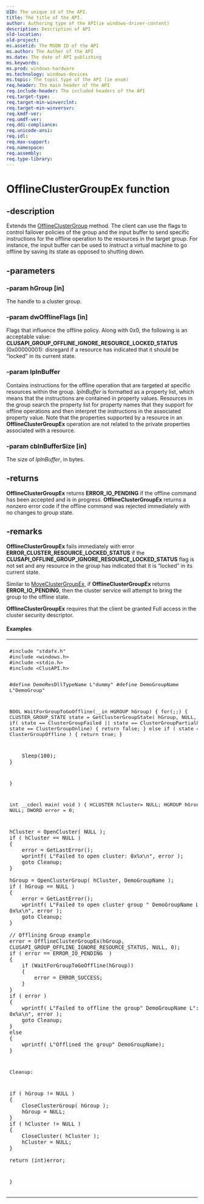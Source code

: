 ```yaml
---
UID: The unique id of the API.
title: The title of the API.
author: Authoring type of the API(ie windows-driver-content)
description: Description of API
old-location: 
old-project: 
ms.assetid: The MSDN ID of the API
ms.author: The Author of the API
ms.date: The date of API publishing
ms.keywords: 
ms.prod: windows-hardware
ms.technology: windows-devices
ms.topic: The topic type of the API (ie enum)
req.header: The main header of the API
req.include-header: The included headers of the API
req.target-type: 
req.target-min-winverclnt: 
req.target-min-winversvr: 
req.kmdf-ver: 
req.umdf-ver: 
req.ddi-compliance: 
req.unicode-ansi: 
req.idl: 
req.max-support: 
req.namespace: 
req.assembly: 
req.type-library: 
---
```


# OfflineClusterGroupEx function


## -description


Extends the <a href="https://msdn.microsoft.com/465e9eac-6286-4955-a11c-a515c64230da">OfflineClusterGroup</a> method. 
    The client can use the flags to control failover policies of the group and the input buffer to send specific 
    instructions for the offline operation to the resources in the target group. For instance, the input buffer can be 
    used to instruct a virtual machine to go offline by saving its state as opposed to shutting down.


## -parameters




### -param hGroup [in]

The handle to a cluster group.


### -param dwOfflineFlags [in]

Flags that influence the offline policy. Along with 0x0, the following is an acceptable value: 
      <b>CLUSAPI_GROUP_OFFLINE_IGNORE_RESOURCE_LOCKED_STATUS</b> (0x00000001): disregard if a 
      resource has indicated that it should be “locked” in its current state.


### -param lpInBuffer

Contains instructions for the offline operation that are targeted at specific resources within the group. 
      <i>lpInBuffer</i> is formatted as a property list, which means that the instructions are 
      contained in property values. Resources in the group search the property list for property names that they 
      support for offline operations and then interpret the instructions in the associated property value. Note that 
      the properties supported by a resource in an 
      <b>OfflineClusterGroupEx</b> operation are not 
      related to the private properties associated with a resource.


### -param cbInBufferSize [in]

The size of <i>lpInBuffer</i>, in bytes.


## -returns



<b>OfflineClusterGroupEx</b> returns 
      <b>ERROR_IO_PENDING</b> if the offline command has been accepted and is in progress. 
      <b>OfflineClusterGroupEx</b> returns a nonzero error 
      code if the offline command was rejected immediately with no changes to group state.




## -remarks



<b>OfflineClusterGroupEx</b> fails immediately with 
    error <b>ERROR_CLUSTER_RESOURCE_LOCKED_STATUS</b> if the 
    <b>CLUSAPI_OFFLINE_GROUP_IGNORE_RESOURCE_LOCKED_STATUS</b> flag is not set and any resource in 
    the group has indicated that it is “locked” in its current state.

Similar to <a href="https://msdn.microsoft.com/CE56BA9D-3527-43D3-8656-EA0BBDF48B98">MoveClusterGroupEx</a>, if 
    <b>OfflineClusterGroupEx</b> returns 
    <b>ERROR_IO_PENDING</b>, then the cluster service will attempt to bring the group to the 
    offline state.

<b>OfflineClusterGroupEx</b> requires that the client 
    be granted Full access in the cluster security descriptor.


#### Examples

<div class="code"><span codelanguage=""><table>
<tr>
<th></th>
</tr>
<tr>
<td>
<pre>#include "stdafx.h"
#include &lt;windows.h&gt;
#include &lt;stdio.h&gt;
#include &lt;ClusAPI.h&gt;


#define DemoResDllTypeName L"dummy"
#define DemoGroupName L"DemoGroup"


BOOL WaitForGroupToGoOffline(__in HGROUP hGroup)
{
    for(;;)
    {
        CLUSTER_GROUP_STATE state = GetClusterGroupState( hGroup, NULL, NULL );
        if( state == ClusterGroupFailed || state == ClusterGroupPartialOnline || state == ClusterGroupOnline)
        {
            return false;
        }
        else if ( state == ClusterGroupOffline )
        {
            return true;
        }

        Sleep(100);
    }
}

int __cdecl main( void )
{
    HCLUSTER hCluster= NULL;
    HGROUP hGroup = NULL;
    DWORD error = 0;
    
    hCluster = OpenCluster( NULL );
    if ( hCluster == NULL )
    {
        error = GetLastError();
        wprintf( L"Failed to open cluster: 0x%x\n", error );
        goto Cleanup;
    }

    hGroup = OpenClusterGroup( hCluster, DemoGroupName );
    if ( hGroup == NULL )
    {
        error = GetLastError();
        wprintf( L"Failed to open cluster group " DemoGroupName L": 0x%x\n", error );
        goto Cleanup;
    }

    // Offlining Group example
    error = OfflineClusterGroupEx(hGroup, CLUSAPI_GROUP_OFFLINE_IGNORE_RESOURCE_STATUS, NULL, 0);
    if ( error == ERROR_IO_PENDING  )
    {
        if (WaitForGroupToGoOffline(hGroup))
        {
            error = ERROR_SUCCESS;
        }
    }
    if ( error )
    {
        wprintf( L"Failed to offline the group" DemoGroupName L": 0x%x\n", error );
        goto Cleanup;
    }
    else
    {
        wprintf( L"Offlined the group" DemoGroupName);
    }


Cleanup:

    if ( hGroup != NULL )
    {
        CloseClusterGroup( hGroup );
        hGroup = NULL;
    }
    if ( hCluster != NULL )
    {
        CloseCluster( hCluster );
        hCluster = NULL;
    }

    return (int)error;
}</pre>
</td>
</tr>
</table></span></div>


